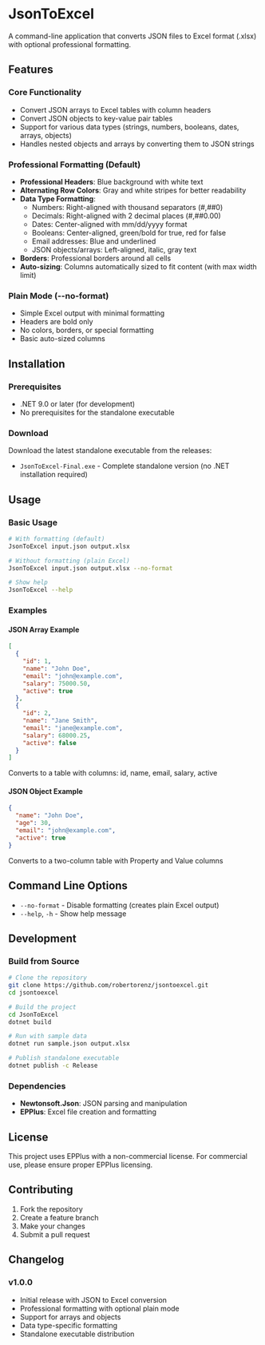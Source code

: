 # JsonToExcel

A command-line application that converts JSON files to Excel format (.xlsx) with optional professional formatting.

## Features

### Core Functionality
- Convert JSON arrays to Excel tables with column headers
- Convert JSON objects to key-value pair tables
- Support for various data types (strings, numbers, booleans, dates, arrays, objects)
- Handles nested objects and arrays by converting them to JSON strings

### Professional Formatting (Default)
- **Professional Headers**: Blue background with white text
- **Alternating Row Colors**: Gray and white stripes for better readability
- **Data Type Formatting**:
  - Numbers: Right-aligned with thousand separators (#,##0)
  - Decimals: Right-aligned with 2 decimal places (#,##0.00)
  - Dates: Center-aligned with mm/dd/yyyy format
  - Booleans: Center-aligned, green/bold for true, red for false
  - Email addresses: Blue and underlined
  - JSON objects/arrays: Left-aligned, italic, gray text
- **Borders**: Professional borders around all cells
- **Auto-sizing**: Columns automatically sized to fit content (with max width limit)

### Plain Mode (--no-format)
- Simple Excel output with minimal formatting
- Headers are bold only
- No colors, borders, or special formatting
- Basic auto-sized columns

## Installation

### Prerequisites
- .NET 9.0 or later (for development)
- No prerequisites for the standalone executable

### Download
Download the latest standalone executable from the releases:
- `JsonToExcel-Final.exe`  - Complete standalone version (no .NET installation required)

## Usage

### Basic Usage
```bash
# With formatting (default)
JsonToExcel input.json output.xlsx

# Without formatting (plain Excel)
JsonToExcel input.json output.xlsx --no-format

# Show help
JsonToExcel --help
```

### Examples

#### JSON Array Example
```json
[
  {
    "id": 1,
    "name": "John Doe",
    "email": "john@example.com",
    "salary": 75000.50,
    "active": true
  },
  {
    "id": 2,
    "name": "Jane Smith", 
    "email": "jane@example.com",
    "salary": 68000.25,
    "active": false
  }
]
```
Converts to a table with columns: id, name, email, salary, active

#### JSON Object Example
```json
{
  "name": "John Doe",
  "age": 30,
  "email": "john@example.com",
  "active": true
}
```
Converts to a two-column table with Property and Value columns

## Command Line Options

- `--no-format` - Disable formatting (creates plain Excel output)
- `--help`, `-h` - Show help message

## Development

### Build from Source
```bash
# Clone the repository
git clone https://github.com/robertorenz/jsontoexcel.git
cd jsontoexcel

# Build the project
cd JsonToExcel
dotnet build

# Run with sample data
dotnet run sample.json output.xlsx

# Publish standalone executable
dotnet publish -c Release
```

### Dependencies
- **Newtonsoft.Json**: JSON parsing and manipulation
- **EPPlus**: Excel file creation and formatting

## License
This project uses EPPlus with a non-commercial license. For commercial use, please ensure proper EPPlus licensing.

## Contributing
1. Fork the repository
2. Create a feature branch
3. Make your changes
4. Submit a pull request

## Changelog

### v1.0.0
- Initial release with JSON to Excel conversion
- Professional formatting with optional plain mode
- Support for arrays and objects
- Data type-specific formatting
- Standalone executable distribution
